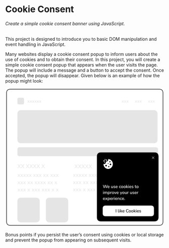 # Cookie Consent
###### Create a simple cookie consent banner using JavaScript.

This project is designed to introduce you to basic DOM manipulation and event handling in JavaScript.

Many websites display a cookie consent popup to inform users about the use of cookies and to obtain their consent. In this project, you will create a simple cookie consent popup that appears when the user visits the page. The popup will include a message and a button to accept the consent. Once accepted, the popup will disappear. Given below is an example of how the popup might look:

<img src="img/cookie-consent-banner.png"/>

Bonus points if you persist the user’s consent using cookies or local storage and prevent the popup from appearing on subsequent visits.